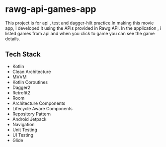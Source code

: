 # rawg-api-games-app
This project is for api , test and dagger-hilt practice.In making this movie app, I developed it using the APIs provided in Rawg API. In the application , i listed games from api and when you click to game you can see the game details.

## Tech Stack
* Kotlin
* Clean Architecture
* MVVM
* Kotlin Coroutines
* Dagger2
* Retrofit2
* Room
* Architecture Components
* Lifecycle Aware Components
* Repository Pattern
* Android Jetpack
* Navigation
* Unit Testing
* UI Testing
* Glide
